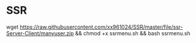 # SSR
wget https://raw.githubusercontent.com/xx961024/SSR/master/file/ssr-Server-Client/manyuser.zip && chmod +x ssrmenu.sh && bash ssrmenu.sh

